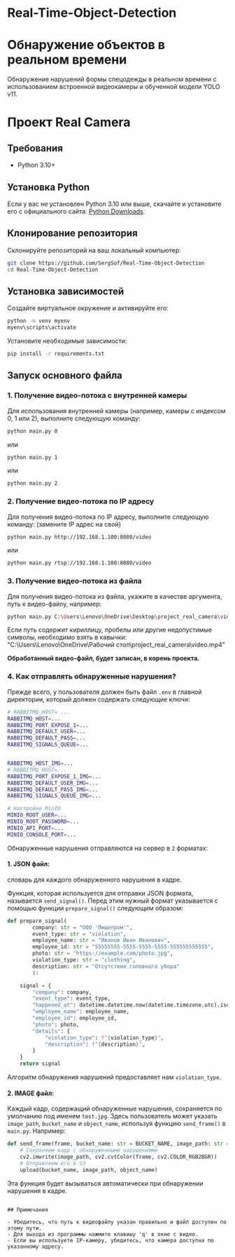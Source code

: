 # Real-Time-Object-Detection
# Обнаружение объектов в реальном времени

Обнаружение нарушений формы спецодежды в реальном времени с использованием встроенной видеокамеры и обученной модели YOLO v11.

# Проект Real Camera

## Требования

- Python 3.10+

## Установка Python

Если у вас не установлен Python 3.10 или выше, скачайте и установите его с официального сайта: [Python Downloads](https://www.python.org/downloads/).

## Клонирование репозитория

Склонируйте репозиторий на ваш локальный компьютер:

```bash
git clone https://github.com/SergSof/Real-Time-Object-Detection
cd Real-Time-Object-Detection
```

## Установка зависимостей

Создайте виртуальное окружение и активируйте его:

```bash
python -m venv myenv
myenv\scripts\activate
```

Установите необходимые зависимости:

```bash
pip install -r requirements.txt
```

## Запуск основного файла

### 1. Получение видео-потока с внутренней камеры

Для использования внутренней камеры (например, камеры с индексом 0, 1 или 2), выполните следующую команду:

```bash
python main.py 0
```

или

```bash
python main.py 1
```

или

```bash
python main.py 2
```

### 2. Получение видео-потока по IP адресу

Для получения видео-потока по IP адресу, выполните следующую команду:
(замените IP адрес на свой)

```bash
python main.py http://192.168.1.100:8080/video
```

или

```bash
python main.py rtsp://192.168.1.100:8080/video
```

### 3. Получение видео-потока из файла

Для получения видео-потока из файла, укажите в качестве аргумента, путь к видео-файлу, например:

```bash
python main.py C:\Users\Lenovo\OneDrive\Desktop\project_real_camera\video.mp4
```
Если путь содержит кириллицу, пробелы или другие недопустимые символы, необходимо взять в кавычки:
"C:\Users\Lenovo\OneDrive\Рабочий стол\project_real_camera\video.mp4"

**Обработанный видео-файл, будет записан, в корень проекта.**

### 4. Как отправлять обнаруженные нарушения?

Прежде всего, у пользователя должен быть файл `.env` в главной директории, который должен содержать следующие ключи:

```bash
# RABBITMQ_HOST= ...
RABBITMQ_HOST=...
RABBITMQ_PORT_EXPOSE_1=...
RABBITMQ_DEFAULT_USER=...
RABBITMQ_DEFAULT_PASS=...
RABBITMQ_SIGNALS_QUEUE=...


RABBITMQ_HOST_IMG=...
# RABBITMQ_HOST=...
RABBITMQ_PORT_EXPOSE_1_IMG=...
RABBITMQ_DEFAULT_USER_IMG=...
RABBITMQ_DEFAULT_PASS_IMG=...
RABBITMQ_SIGNALS_QUEUE_IMG=...

# Настройки MinIO
MINIO_ROOT_USER=...
MINIO_ROOT_PASSWORD=...
MINIO_API_PORT=...
MINIO_CONSOLE_PORT=...
```

Обнаруженные нарушения отправляются на сервер в `2` форматах:

#### 1. JSON файл:
словарь для каждого обнаруженного нарушения в кадре.

Функция, которая используется для отправки JSON формата, называется `send_signal()`. Перед этим нужный формат указывается с помощью функции `prepare_signal()` следующим образом:

```python
def prepare_signal(
        company: str = "ООО 'Пищепром'",
        event_type: str = "violation",
        employee_name: str = "Иванов Иван Иванович",
        employee_id: str = "55555555-5555-5555-5555-555555555555",
        photo: str = "https://example.com/photo.jpg",
        violation_type: str = "clothing",
        description: str = "Отсутствие головного убора"
        ):

    signal = {
        "company": company,
        "event_type": event_type,
        "happened_at": datetime.datetime.now(datetime.timezone.utc).isoformat(),
        "employee_name": employee_name,
        "employee_id": employee_id,
        "photo": photo,
        "details": {
            "violation_type": f"{violation_type}",
            "description": f"{description}",
        }
    }
    return signal
```

Алгоритм обнаружения нарушений предоставляет нам `violation_type`.

#### 2. IMAGE файл:
Каждый кадр, содержащий обнаруженные нарушения, сохраняется по умолчанию под именем `test.jpg`. Здесь пользователь может указать `image_path`, `bucket_name` и `object_name`, используя функцию `send_frame()` в `main.py`. Например:

```python
def send_frame(frame, bucket_name: str = BUCKET_NAME, image_path: str = IMAGE_PATH, object_name: str = OBJECT_NAME):
    # Сохраняем кадр с обнаруженными нарушениями
    cv2.imwrite(image_path, cv2.cvtColor(frame, cv2.COLOR_RGB2BGR))
    # Отправляем его в S3
    upload(bucket_name, image_path, object_name)
```

Эта функция будет вызываться автоматически при обнаружении нарушения в кадре.
```

## Примечания

- Убедитесь, что путь к видеофайлу указан правильно и файл доступен по этому пути.
- Для выхода из программы нажмите клавишу 'q' в окне с видео.
- Если вы используете IP-камеру, убедитесь, что камера доступна по указанному адресу.
